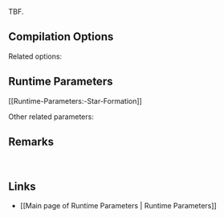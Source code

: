 TBF.

## Compilation Options

Related options:


## Runtime Parameters
[[Runtime-Parameters:-Star-Formation]]

Other related parameters:


## Remarks


<br>

## Links
* [[Main page of Runtime Parameters | Runtime Parameters]]
